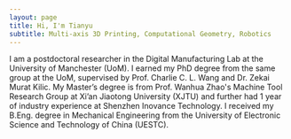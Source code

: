 ```yaml
---
layout: page
title: Hi, I'm Tianyu
subtitle: Multi-axis 3D Printing, Computational Geometry, Robotics
---
```

I am a postdoctoral researcher in the Digital Manufacturing Lab at the University of Manchester (UoM). I earned my PhD degree from the same group at the UoM, supervised by  Prof. Charlie C. L. Wang and Dr. Zekai Murat Kilic. My Master’s degree is from  Prof. Wanhua Zhao's Machine Tool  Research Group at Xi’an Jiaotong University (XJTU) and further had 1 year of industry experience at Shenzhen Inovance Technology. I received my ​B.Eng. degree in Mechanical Engineering from the University of Electronic Science and Technology of China (UESTC).
